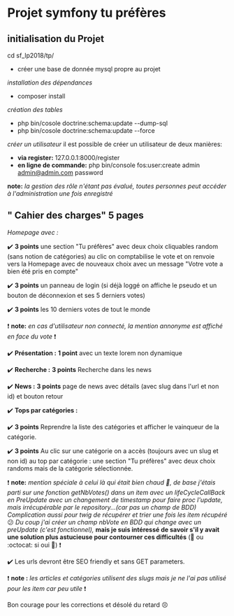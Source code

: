# Projet symfony tu préfères
initialisation du Projet
--------------------------

cd sf_lp2018/tp/

- créer une base de donnée mysql propre au projet

*installation des dépendances*
- composer install


*création des tables*
- php bin/cosole doctrine:schema:update --dump-sql
- php bin/cosole doctrine:schema:update --force

*créer un utilisateur*
il est possible de créer un utilisateur de deux manières:
- **via register:** 127.0.0.1:8000/register
- **en ligne de commande:** php bin/console fos:user:create admin admin@admin.com password

**note:** *la gestion des rôle n'étant pas évalué, toutes personnes peut accéder à l'administration une fois enregistré*

" Cahier des charges"
5 pages
-------------------
*Homepage avec :*

:heavy_check_mark: **3 points** une section "Tu préfères" avec deux choix cliquables random (sans notion de catégories) au clic on comptabilise le vote et on renvoie vers la Homepage avec de nouveaux choix avec un message "Votre vote a bien été pris en compte"

:heavy_check_mark: **3 points** un panneau de login (si déjà loggé on affiche le pseudo et un bouton de déconnexion et ses 5 derniers votes)

:heavy_check_mark: **3 points** les 10 derniers votes de tout le monde

:heavy_exclamation_mark: **note:** *en cas d'utilisateur non connecté, la mention annonyme est affiché en face du vote* :heavy_exclamation_mark:


:heavy_check_mark: **Présentation :** **1 point** avec un texte lorem non dynamique

:heavy_check_mark: **Recherche :** **3 points** Recherche dans les news

:heavy_check_mark: **News :** **3 points** page de news avec détails (avec slug dans l'url et non id) et bouton retour

:heavy_check_mark: **Tops par catégories :**

:heavy_check_mark:   **3 points** Reprendre la liste des catégories et afficher le vainqueur de la catégorie.

:heavy_check_mark:   **3 points** Au clic sur une catégorie on a accès (toujours avec un slug et non id) au top par catégorie : une section "Tu préfères" avec deux choix randoms mais de la catégorie sélectionnée.

:heavy_exclamation_mark: **note:** *mention spéciale à celui là qui était bien chaud :clap:, de base j'étais parti sur une fonction getNbVotes() dans un item avec un lifeCycleCallBack en PreUpdate avec un changement de timestamp pour faire proc l'update, mais irrécupérable par le repository...(car pas un champ de BDD)*
*Complication aussi pour twig de récupérer et trier une fois les item récupéré* :confused:
*Du coup j'ai créer un champ nbVote en BDD qui change avec un preUpdate (c'est fonctionnel),* **mais je suis intéressé de savoir s'il y avait une solution plus astucieuse pour contourner ces difficultés** (:email: ou :octocat: si oui :pray:) :heavy_exclamation_mark:

:heavy_check_mark: Les urls devront être SEO friendly et sans GET parameters.

:heavy_exclamation_mark: **note :** *les articles et catégories utilisent des slugs mais je ne l'ai pas utilisé pour les item car peu utile* :heavy_exclamation_mark:


Bon courage pour les corrections et désolé du retard :persevere:

